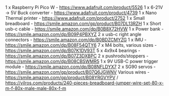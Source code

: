 1 x Raspberry Pi Pico W - https://www.adafruit.com/product/5526
1 x 6-21V -> 5V Buck converter - https://www.adafruit.com/product/4739
1 x Nano Thermal printer - https://www.adafruit.com/product/2752
1 x Small breadboard - https://smile.amazon.com/gp/product/B07DL13RZH
1 x Short usb-c cable - https://smile.amazon.com/dp/B0B8X72HVW
1 x Power bank - https://smile.amazon.com/dp/B09P4PBXYZ
2 x usb-c right angle connectors - https://smile.amazon.com/dp/B0BDZCMYZG
1 x IMU - https://smile.amazon.com/dp/B08F54QTY6
7 x M4 bolts, various sizes - https://smile.amazon.com/dp/B07K1DV93T
5 x 4x9x4 bearings - https://smile.amazon.com/dp/B07Z3DXBPC
2 x pushrods/stoppers - https://smile.amazon.com/dp/B08CBSWMR5
1 x 9V USB-C power trigger module - https://smile.amazon.com/dp/B08NFLDYX7
2 x SG90 servos - https://smile.amazon.com/gp/product/B07Q6JGWNV
Various wires - https://smile.amazon.com/gp/product/B08YRGVYPV / https://vilros.com/products/240-pieces-breadboard-jumper-wire-set-80-x-m-f-80x-male-male-80x-f-m
